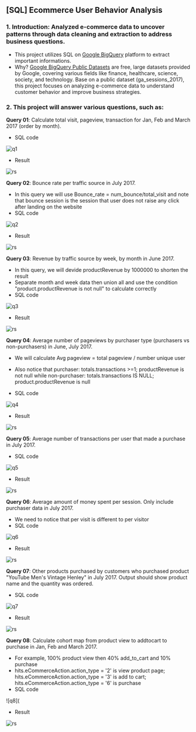 ## [SQL] Ecommerce User Behavior Analysis

### 1. Introduction: Analyzed e-commerce data to uncover patterns through data cleaning and extraction to address business questions.
- This project utilizes SQL on [Google BigQuery](https://cloud.google.com/bigquery/docs/introduction) platform to extract important informations.
- Why? [Google BigQuery Public Datasets](https://cloud.google.com/bigquery/?utm_source=google&utm_medium=cpc&utm_campaign=japac-VN-all-en-dr-BKWS-all-all-trial-EXA-dr-1605216&utm_content=text-ad-none-none-DEV_c-CRE_658171082826-ADGP_Hybrid+%7C+BKWS+-+BRO+%7C+Txt+-Data+Analytics-BigQuery-big+query-main-KWID_43700081106765487-kwd-35927591586&userloc_9208070-network_g&utm_term=KW_big+query&gad_source=1&gclid=Cj0KCQiA4fi7BhC5ARIsAEV1YiZiQMgikH8ALUJUgZa8GtwebyKj7voccMDJVta19CbI64gT-bMQVQAaAnWPEALw_wcB&gclsrc=aw.ds&hl=en) are free, large datasets provided by Google, covering various fields like finance, healthcare, science, society, and technology. Base on a public dataset (ga_sessions_2017), this project focuses on analyzing e-commerce data to understand customer behavior and improve business strategies.

### 2. This project will answer various questions, such as:
**Query 01**: Calculate total visit, pageview, transaction for Jan, Feb and March 2017 (order by month).
- SQL code
  
![q1](https://i.imgur.com/dRrR6cT.png)

- Result

![rs](https://i.imgur.com/AKp2d3z.png)

**Query 02**: Bounce rate per traffic source in July 2017.
- In this query we will use Bounce_rate = num_bounce/total_visit and note that bounce session is the session that user does not raise any click after landing on the website
- SQL code

![q2](https://i.imgur.com/2Sjh3Hx.png)

- Result

![rs](https://i.imgur.com/QtKC9tO.png)

**Query 03**: Revenue by traffic source by week, by month in June 2017.
- In this query, we will devide productRevenue by 1000000 to shorten the result
- Separate month and week data then union all and use the condition "product.productRevenue is not null" to calculate correctly
- SQL code

![q3](https://i.imgur.com/O94nUmb.png)

- Result

![rs](https://i.imgur.com/39tjTFu.png)

**Query 04**: Average number of pageviews by purchaser type (purchasers vs non-purchasers) in June, July 2017.
- We will calculate Avg pageview = total pageview / number unique user
- Also notice that purchaser: totals.transactions >=1; productRevenue is not null while non-purchaser: totals.transactions IS NULL;  product.productRevenue is null

- SQL code

![q4](https://i.imgur.com/NIReDYO.png)

- Result

![rs](https://i.imgur.com/POCJp0J.png)

**Query 05**: Average number of transactions per user that made a purchase in July 2017.
- SQL code

![q5](https://i.imgur.com/K4jGR7P.png)

- Result
  
![rs](https://i.imgur.com/6QROTHn.png)

**Query 06**: Average amount of money spent per session. Only include purchaser data in July 2017.
- We need to notice that per visit is different to per visitor
- SQL code

![q6](https://i.imgur.com/ZAkMUIO.png)

- Result

![rs](https://i.imgur.com/3zZnSlQ.png)

**Query 07**: Other products purchased by customers who purchased product "YouTube Men's Vintage Henley" in July 2017. Output should show product name and the quantity was ordered.
- SQL code

![q7](https://i.imgur.com/GjQVylq.png)

- Result

![rs](https://i.imgur.com/J4zx9AA.png)

**Query 08**: Calculate cohort map from product view to addtocart to purchase in Jan, Feb and March 2017.
- For example, 100% product view then 40% add_to_cart and 10% purchase
- hits.eCommerceAction.action_type = '2' is view product page; hits.eCommerceAction.action_type = '3' is add to cart; hits.eCommerceAction.action_type = '6' is purchase
- SQL code

![q8](

- Result

![rs](https://i.imgur.com/aLsbm3h.png)

